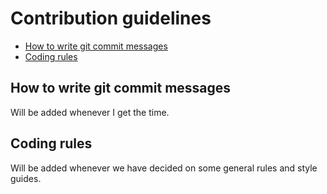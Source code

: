 # Contribution guidelines
- [How to write git commit messages](#commit-messages)
- [Coding rules](#rules)

## <a name="commit-messages"></a> How to write git commit messages
Will be added whenever I get the time.

## <a name="rules"></a> Coding rules
Will be added whenever we have decided on some general rules and style guides.

